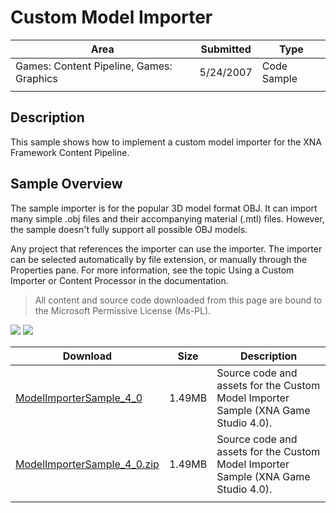 # Custom Model Importer

|Area|Submitted|Type|
|-|-|-|
Games: Content Pipeline, Games: Graphics|5/24/2007|Code Sample
||||

## Description

This sample shows how to implement a custom model importer for the XNA Framework Content Pipeline.

## Sample Overview

The sample importer is for the popular 3D model format OBJ. It can import many simple .obj files and their accompanying material (.mtl) files. However, the sample doesn't fully support all possible OBJ models.

Any project that references the importer can use the importer. The importer can be selected automatically by file extension, or manually through the Properties pane. For more information, see the topic Using a Custom Importer or Content Processor in the documentation.

> All content and source code downloaded from this page are bound to the Microsoft Permissive License (Ms-PL).

![](https://github.com/simondarksidej/XNAGameStudio/blob/archive/Images/XNA_CustomModelImporter_01_small.jpg?raw=true)
![](https://github.com/simondarksidej/XNAGameStudio/blob/archive/Images/XNA_CustomModelImporter_02_small.jpg?raw=true)

Download | Size | Description
---|---|---|
[ModelImporterSample_4_0](https://github.com/simondarksidej/XNAGameStudio/tree/archive/Samples/ModelImporterSample_4_0) | 1.49MB | Source code and assets for the Custom Model Importer Sample (XNA Game Studio 4.0).
[ModelImporterSample_4_0.zip](https://github.com/simondarksidej/XNAGameStudioZips/raw/zips/ModelImporterSample_4_0.zip) | 1.49MB | Source code and assets for the Custom Model Importer Sample (XNA Game Studio 4.0).
||||
